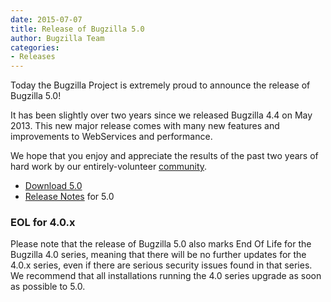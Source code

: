 ```yaml
---
date: 2015-07-07
title: Release of Bugzilla 5.0
author: Bugzilla Team
categories:
- Releases
---
```


Today the Bugzilla Project is extremely proud to announce the release of Bugzilla 5.0!

It has been slightly over two years since we released Bugzilla 4.4 on May 2013\. This new major release comes with many new features and improvements to WebServices and performance.

We hope that you enjoy and appreciate the results of the past two years of hard work by our entirely-volunteer [community](/developers/profiles.html).

*   [Download 5.0](/download/#v50)
*   [Release Notes](/releases/5.0/) for 5.0

### EOL for 4.0.x

Please note that the release of Bugzilla 5.0 also marks End Of Life for the Bugzilla 4.0 series, meaning that there will be no further updates for the 4.0.x series, even if there are serious security issues found in that series. We recommend that all installations running the 4.0 series upgrade as soon as possible to 5.0.

